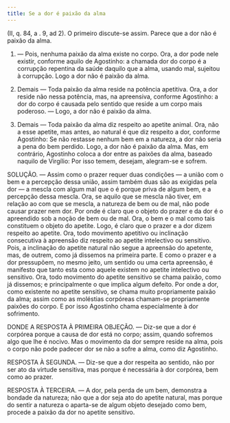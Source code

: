 ```yaml
---
title: Se a dor é paixão da alma
---
```


(II, q. 84, a . 9, ad 2).
  O primeiro discute-se assim. Parece que a dor não é paixão da alma.  

1. — Pois, nenhuma paixão da alma existe no corpo. Ora, a dor pode nele existir, conforme aquilo de Agostinho: a chamada dor do corpo é a corrupção repentina da saúde daquilo que a alma, usando mal, sujeitou à corrupção. Logo a dor não é paixão da alma.  

2. Demais — Toda paixão da alma reside na potência apetitiva. Ora, a dor reside não nessa potência, mas, na apreensiva, conforme Agostinho: a dor do corpo é causada pelo sentido que reside a um corpo mais poderoso. — Logo, a dor não é paixão da alma.  

3. Demais — Toda paixão da alma diz respeito ao apetite animal. Ora, não a esse apetite, mas antes, ao natural é que diz respeito a dor, conforme Agostinho: Se não restasse nenhum bem em a natureza, a dor não seria a pena do bem perdido. Logo, a dor não é paixão da alma.  Mas, em contrário, Agostinho coloca a dor entre as paixões da alma, baseado naquilo de Virgílio: Por isso temem, desejam, alegram-se e sofrem.  

SOLUÇÃO. — Assim como o prazer requer duas condições — a união com o bem e a percepção dessa união, assim também duas são as exigidas pela dor — a mescla com algum mal que o é porque priva de algum bem, e a percepção dessa mescla. Ora, se aquilo que se mescla não tiver, em relação ao com que se mescla, a natureza de bem ou de mal, não pode causar prazer nem dor. Por onde é claro que o objeto do prazer e da dor é o apreendido sob a noção de bem ou de mal. Ora, o bem e o mal como tais constituem o objeto do apetite. Logo, é claro que o prazer e a dor dizem respeito ao apetite.  Ora, todo movimento apetitivo ou inclinação consecutiva à apreensão diz respeito ao apetite intelectivo ou sensitivo. Pois, a inclinação do apetite natural não segue a apreensão do apetente, mas, de outrem, como já dissemos na primeira parte. E como o prazer e a dor pressupõem, no mesmo jeito, um sentido ou uma certa apreensão, é manifesto que tanto esta como aquele existem no apetite intelectivo ou sensitivo.  Ora, todo movimento do apetite sensitivo se chama paixão, como já dissemos; e principalmente o que implica algum defeito. Por onde a dor, como existente no apetite sensitivo, se chama muito propriamente paixão da alma; assim como as moléstias corpóreas chamam-se propriamente paixões do corpo. E por isso Agostinho chama especialmente à dor sofrimento.  

DONDE A RESPOSTA À PRIMEIRA OBJEÇÃO. — Diz-se que a dor é corpórea porque a causa de dor está no corpo; assim, quando sofremos algo que lhe é nocivo. Mas o movimento da dor sempre reside na alma, pois o corpo não pode padecer dor se não a sofre a alma, como diz Agostinho. 

RESPOSTA À SEGUNDA. — Diz-se que a dor respeita ao sentido, não por ser ato da virtude sensitiva, mas porque é necessária à dor corpórea, bem como ao prazer.  

RESPOSTA À TERCEIRA. — A dor, pela perda de um bem, demonstra a bondade da natureza; não que a dor seja ato do apetite natural, mas porque do sentir a natureza o aparta-se de algum objeto desejado como bem, procede a paixão da dor no apetite sensitivo.